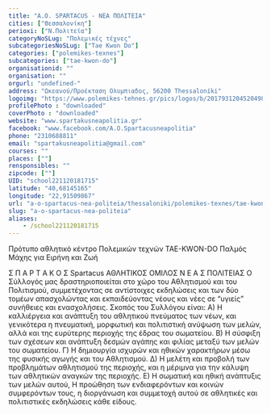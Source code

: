 ```yaml
---
title: "Α.Ο. SPARTACUS - ΝEA ΠΟΛΙΤΕΙΑ"
cities: ["Θεσσαλονίκη"]
perioxi: ["Ν.Πολιτεία"]
categoryNoSLug: "Πολεμικές τέχνες"
subcategoriesNoSLug: ["Tae Kwon Do"]
categories: ["polemikes-texnes"]
subcategories: ["tae-kwon-do"]
organisationid: ""
organisation: ""
orgurl: "undefined-"
address: "Ωκεανού/Προέκταση Ολυμπιαδος, 56200 Thessaloníki"
logoimg: "https://www.polemikes-tehnes.gr/pics/logos/b/2017931204520498.jpg"
profilePhoto : "downloaded"
coverPhoto : "downloaded"
website: "www.spartakusneapolitia.gr"
facebook: "www.facebook.com/A.O.Spartacusneapolitia"
phone: "2310688811"
email: "spartakusneapolitia@gmail.com"
courses: ""
places: [""]
rensponsibles: ""
zipcode: [""]
UID: "school221120181715"
latitude: "40,68145165"
longitude: "22,91509867"
url: "a-o-spartacus-nea-politeia/thessaloniki/polemikes-texnes/tae-kwon-do"
slug: "a-o-spartacus-nea-politeia"
aliases:
    - /school221120181715
---
```



Πρότυπο αθλητικό κέντρο Πολεμικών τεχνών TAE-KWON-DO Παλμός Μάχης για Ειρήνη και Ζωή

Σ Π Α Ρ Τ Α Κ Ο Σ Spartacus ΑΘΛΗΤΙΚΟΣ ΟΜΙΛΟΣ Ν Ε Α Σ ΠΟΛΙΤΕΙΑΣ Ο Σύλλογός μας δραστηριοποιείται στο χώρο του Αθλητισμού και του Πολιτισμού, συμμετέχοντας σε αντίστοιχες εκδηλώσεις και των δύο τομέων απασχολώντας και εκπαιδεύοντας νέους και νέες σε “υγιείς” συνήθειες και ενασχολήσεις. Σκοπός του Συλλόγου είναι: Α) Η καλλιέργεια και ανάπτυξη του αθλητικού πνεύματος των νέων, και γενικότερα η πνευματική, μορφωτική και πολιτιστική ανύψωση των μελών, αλλά και της ευρύτερης περιοχής της έδρας του σωματείου. Β) Η σύσφιξη των σχέσεων και ανάπτυξη δεσμών αγάπης και φιλίας μεταξύ των μελών του σωματείου. Γ) Η δημιουργία ισχυρών και ηθικών χαρακτήρων μέσω της φυσικής αγωγής και του Αθλητισμού. Δ) Η μελέτη και προβολή των προβλημάτων αθλητισμού της περιοχής, και η μέριμνα για την κάλυψη των αθλητικών αναγκών της περιοχής. E) Η σωματική και ηθική ανάπτυξις των μελών αυτού, Η προώθηση των ενδιαφερόντων και κοινών συμφερόντων τους, η διοργάνωση και συμμετοχή αυτού σε αθλητικές και πολιτιστικές εκδηλώσεις κάθε είδους.